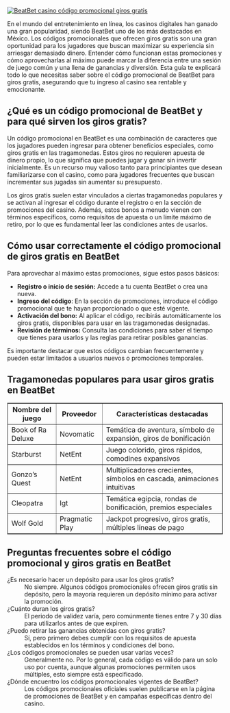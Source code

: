 [![BeatBet casino código promocional giros gratis](https://123-caf.pages.dev/gitsignup.png)](https://vrmoo.ru/Bt82HjjY)

<p>En el mundo del entretenimiento en línea, los casinos digitales han ganado una gran popularidad, siendo BeatBet uno de los más destacados en México. Los códigos promocionales que ofrecen giros gratis son una gran oportunidad para los jugadores que buscan maximizar su experiencia sin arriesgar demasiado dinero. Entender cómo funcionan estas promociones y cómo aprovecharlas al máximo puede marcar la diferencia entre una sesión de juego común y una llena de ganancias y diversión. Esta guía te explicará todo lo que necesitas saber sobre el código promocional de BeatBet para giros gratis, asegurando que tu ingreso al casino sea rentable y emocionante.</p>  <h2>¿Qué es un código promocional de BeatBet y para qué sirven los giros gratis?</h2> <p>Un código promocional en BeatBet es una combinación de caracteres que los jugadores pueden ingresar para obtener beneficios especiales, como giros gratis en las tragamonedas. Estos giros no requieren apuesta de dinero propio, lo que significa que puedes jugar y ganar sin invertir inicialmente. Es un recurso muy valioso tanto para principiantes que desean familiarizarse con el casino, como para jugadores frecuentes que buscan incrementar sus jugadas sin aumentar su presupuesto.</p>  <p>Los giros gratis suelen estar vinculados a ciertas tragamonedas populares y se activan al ingresar el código durante el registro o en la sección de promociones del casino. Además, estos bonos a menudo vienen con términos específicos, como requisitos de apuesta o un límite máximo de retiro, por lo que es fundamental leer las condiciones antes de usarlos.</p>  <h2>Cómo usar correctamente el código promocional de giros gratis en BeatBet</h2> <p>Para aprovechar al máximo estas promociones, sigue estos pasos básicos:</p> <ul>   <li><strong>Registro o inicio de sesión:</strong> Accede a tu cuenta BeatBet o crea una nueva.</li>   <li><strong>Ingreso del código</strong>: En la sección de promociones, introduce el código promocional que te hayan proporcionado o que esté vigente.</li>   <li><strong>Activación del bono:</strong> Al aplicar el código, recibirás automáticamente los giros gratis, disponibles para usar en las tragamonedas designadas.</li>   <li><strong>Revisión de términos:</strong> Consulta las condiciones para saber el tiempo que tienes para usarlos y las reglas para retirar posibles ganancias.</li> </ul>  <p>Es importante destacar que estos códigos cambian frecuentemente y pueden estar limitados a usuarios nuevos o promociones temporales.</p>  <h2>Tragamonedas populares para usar giros gratis en BeatBet</h2> <table border="1" cellpadding="8" cellspacing="0">   <thead>     <tr>       <th>Nombre del juego</th>       <th>Proveedor</th>       <th>Características destacadas</th>     </tr>   </thead>   <tbody>     <tr>       <td>Book of Ra Deluxe</td>       <td>Novomatic</td>       <td>Temática de aventura, símbolo de expansión, giros de bonificación</td>     </tr>     <tr>       <td>Starburst</td>       <td>NetEnt</td>       <td>Juego colorido, giros rápidos, comodines expansivos</td>     </tr>     <tr>       <td>Gonzo’s Quest</td>       <td>NetEnt</td>       <td>Multiplicadores crecientes, símbolos en cascada, animaciones intuitivas</td>     </tr>     <tr>       <td>Cleopatra</td>       <td>Igt</td>       <td>Temática egipcia, rondas de bonificación, premios especiales</td>     </tr>     <tr>       <td>Wolf Gold</td>       <td>Pragmatic Play</td>       <td>Jackpot progresivo, giros gratis, múltiples líneas de pago</td>     </tr>   </tbody> </table>  <h2>Preguntas frecuentes sobre el código promocional y giros gratis en BeatBet</h2> <dl>   <dt>¿Es necesario hacer un depósito para usar los giros gratis?</dt>   <dd>No siempre. Algunos códigos promocionales ofrecen giros gratis sin depósito, pero la mayoría requieren un depósito mínimo para activar la promoción.</dd>      <dt>¿Cuánto duran los giros gratis?</dt>   <dd>El periodo de validez varía, pero comúnmente tienes entre 7 y 30 días para utilizarlos antes de que expiren.</dd>    <dt>¿Puedo retirar las ganancias obtenidas con giros gratis?</dt>   <dd>Sí, pero primero debes cumplir con los requisitos de apuesta establecidos en los términos y condiciones del bono.</dd>    <dt>¿Los códigos promocionales se pueden usar varias veces?</dt>   <dd>Generalmente no. Por lo general, cada código es válido para un solo uso por cuenta, aunque algunas promociones permiten usos múltiples, esto siempre está especificado.</dd>    <dt>¿Dónde encuentro los códigos promocionales vigentes de BeatBet?</dt>   <dd>Los códigos promocionales oficiales suelen publicarse en la página de promociones de BeatBet y en campañas específicas dentro del casino.</dd> </dl>